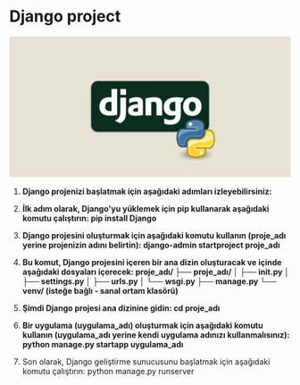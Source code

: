 # Django project
![App Screenshot](https://github.com/firengizz099/Django_project/blob/main/django1.jpg?raw=true)
1) **Django projenizi başlatmak için aşağıdaki adımları izleyebilirsiniz:**

2) **İlk adım olarak, Django'yu yüklemek için pip kullanarak aşağıdaki komutu çalıştırın:
pip install Django**

3) **Django projesini oluşturmak için aşağıdaki komutu kullanın (proje_adı yerine projenizin adını belirtin):
django-admin startproject proje_adı**

4) **Bu komut, Django projesini içeren bir ana dizin oluşturacak ve içinde aşağıdaki dosyaları içerecek:
proje_adı/
├── proje_adı/
│   ├── __init__.py
│   ├── settings.py
│   ├── urls.py
│   └── wsgi.py
├── manage.py
└── venv/ (isteğe bağlı - sanal ortam klasörü)**
5) **Şimdi Django projesi ana dizinine gidin:
cd proje_adı**
6) **Bir uygulama (uygulama_adı) oluşturmak için aşağıdaki komutu kullanın (uygulama_adı yerine kendi uygulama adınızı kullanmalısınız):
python manage.py startapp uygulama_adı**
7) Son olarak, Django geliştirme sunucusunu başlatmak için aşağıdaki komutu çalıştırın:
python manage.py runserver
